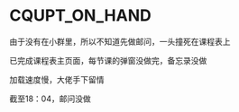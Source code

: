 # CQUPT_ON_HAND
由于没有在小群里，所以不知道先做邮问，一头撞死在课程表上

已完成课程表主页面，每节课的弹窗没做完，备忘录没做

加载速度慢，大佬手下留情

截至18：04，邮问没做
